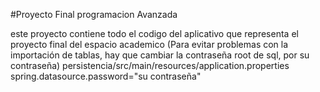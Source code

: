 #Proyecto Final programacion Avanzada

este proyecto contiene todo el codigo del aplicativo que representa el proyecto final del espacio academico
(Para evitar problemas con la importación de tablas, hay que cambiar la contraseña root de sql, por su contraseña)
persistencia/src/main/resources/application.properties
spring.datasource.password="su contraseña"